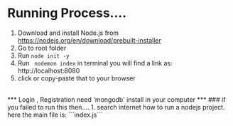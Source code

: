 # Running Process....
1. Download and install Node.js from https://nodejs.org/en/download/prebuilt-installer
2. Go to root folder
3. Run ```node init -y```
4. Run ``` nodemon index```
in terminal you will find a link as: http://localhost:8080
6. click or copy-paste that to your browser
<br/>
*** Login , Registration need 'mongodb' install in your computer ***
### if you failed to run this then....
 1. search internet how to run a nodejs project. here the main file is:  ```index.js```
